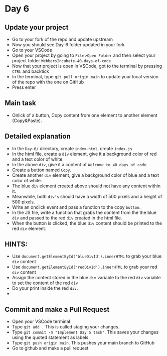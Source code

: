 # Day 6

## Update your project

- Go to your fork of the repo and update upstream
- Now you should see Day-6 folder updated in your fork
- Go to your VSCode
- Open your project by going to `File`>`Open Folder` and then select your project folder `WebbersIncubate-40-days-of-code`
- Now that your project is open in VSCode, got to the terminal by pressing `CTRL` and backtick
- In the terminal, type `git pull origin main` to update your local version of the repo with the one on GitHub
- Press enter

## Main task
- Onlick of a button, Copy content from one element to another element (Copy&Paste).

## Detailed explanation
- In the `Day-6/` directory, create `index.html`, create `index.js`
- In the html file, create a `div` element, give it a background color of red and a text color of white.
- In the above `div`, give it a content of `Welcome to 40 days of code`.
- Create a button named `Copy`.
- Create another `div` element, give a background color of blue and a text color of white.
- The blue `div` element created above should not have any content within it.
- Meanwhile, both `div's` should have a width of 500 pixels and a height of 500 pixels.
- Write an onclick event and pass a function to the copy `button`. 
- In the JS file, write a function that grabs the content from the the blue `div` and passed to the red `div` created in the html file.
- When the button is clicked, the blue `div` content should be printed to the red `div` element.

## HINTS: 
- Use `document.getElementById('blueDivId').innerHTML` to grab your blue `div` content
- Use `document.getElementById('redDivId').innerHTML` to grab your red `div` content
- Assign the content stored in the blue `div` variable to the red `div` variable to set the content of the red `div`
- Do your print inside the red `div`.
- 

## Commit and make a Pull Request
- Open your VSCode terminal
- Type `git add .` This is called staging your changes.
- Type `git commit -m "Implement Day 5 task"`. This saves your changes using the quoted statement as labels.
- Type `git push origin main`. This pushes your main branch to GitHub
- Go to github and make a pull request
